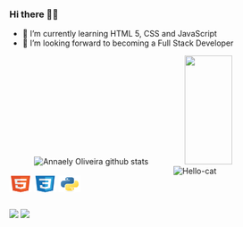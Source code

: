 ### Hi there 🐱‍💻

- 🌱 I’m currently learning HTML 5, CSS and JavaScript
- 👯 I’m looking forward to becoming a Full Stack Developer

<div align="center">  
  <img width="49%" height="195px" src="https://github-readme-stats.vercel.app/api?username=annaelyoliveira&show_icons=true&count_private=true&hide_border=true&title_color=00bfbf&icon_color=00bfbf&text_color=c9d1d9&bg_color=0d1117" alt="Annaely Oliveira github stats" /> 
  <img width="41%" height="195px" src="https://github-readme-stats.vercel.app/api/top-langs/?username=annaelyoliveira&layout=compact&hide_border=true&title_color=00bfbf&text_color=00bfbf&bg_color=0d1117" />
</div>

<img align="right" alt="Hello-cat" height="200" width="210" src="https://media3.giphy.com/media/v1.Y2lkPTc5MGI3NjExbHd5OTY0YjFobG04cmdkYTc0am5rYzh0d3d1eThuZ3pxaDUzc3diNyZlcD12MV9pbnRlcm5hbF9naWZfYnlfaWQmY3Q9cw/7uhrpnv9mibtyFHR0l/giphy.gif">

<div style="display: inline_block"><br>
  <img align="center" alt="Annaely-HTML" height="30" width="40" src="https://raw.githubusercontent.com/devicons/devicon/master/icons/html5/html5-original.svg">
  <img align="center" alt="Annaely-CSS" height="30" width="40" src="https://raw.githubusercontent.com/devicons/devicon/master/icons/css3/css3-original.svg">
  <img align="center" alt="Annaely-Python" height="30" width="40" src="https://raw.githubusercontent.com/devicons/devicon/master/icons/python/python-original.svg">
</div>

  
  ##

<div> 
  <a href="https://instagram.com/annaelyoliveiraj" target="_blank"><img src="https://img.shields.io/badge/-Instagram-%23E4405F?style=for-the-badge&logo=instagram&logoColor=white" target="_blank"></a>
  <a href="[https://www.linkedin.com/in/annaely-oliveira](https://www.linkedin.com/in/annaely-oliveira-santos-2444891a3/)" target="_blank"><img src="https://img.shields.io/badge/-LinkedIn-%230077B5?style=for-the-badge&logo=linkedin&logoColor=white" target="_blank"></a> 
  
</div>
